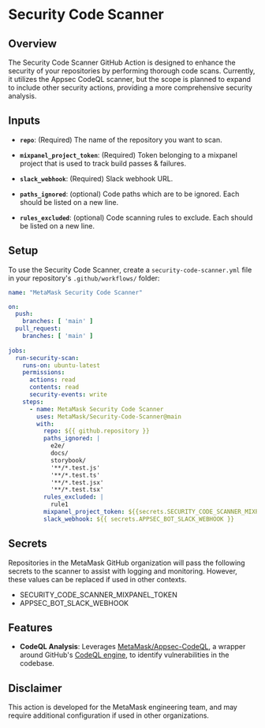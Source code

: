 # Security Code Scanner

## Overview

The Security Code Scanner GitHub Action is designed to enhance the security of your repositories by
performing thorough code scans. Currently, it utilizes the Appsec CodeQL scanner,
but the scope is planned to expand to include other security actions,
providing a more comprehensive security analysis.

## Inputs

- **`repo`**: (Required) The name of the repository you want to scan.
- **`mixpanel_project_token`**: (Required) Token belonging to a mixpanel project that is used to track build passes & failures.
- **`slack_webhook`**: (Required) Slack webhook URL.

- **`paths_ignored`**: (optional) Code paths which are to be ignored. Each should be listed on a new line.
- **`rules_excluded`**: (optional) Code scanning rules to exclude. Each should be listed on a new line.

## Setup

To use the Security Code Scanner, create a `security-code-scanner.yml` file in your repository's `.github/workflows/` folder:

```yaml
name: "MetaMask Security Code Scanner"

on:
  push:
    branches: [ 'main' ]
  pull_request:
    branches: [ 'main' ]
  
jobs:
  run-security-scan:
    runs-on: ubuntu-latest
    permissions:
      actions: read
      contents: read
      security-events: write
    steps:   
      - name: MetaMask Security Code Scanner
        uses: MetaMask/Security-Code-Scanner@main
        with:
          repo: ${{ github.repository }}
          paths_ignored: |
            e2e/
            docs/
            storybook/
            '**/*.test.js'
            '**/*.test.ts'
            '**/*.test.jsx'
            '**/*.test.tsx'
          rules_excluded: |
            rule1
          mixpanel_project_token: ${{secrets.SECURITY_CODE_SCANNER_MIXPANEL_TOKEN}}
          slack_webhook: ${{ secrets.APPSEC_BOT_SLACK_WEBHOOK }}
```


## Secrets

Repositories in the MetaMask GitHub organization will pass the following secrets to the scanner to assist with logging and monitoring. However, these values can be replaced if used in other contexts.

- SECURITY_CODE_SCANNER_MIXPANEL_TOKEN
- APPSEC_BOT_SLACK_WEBHOOK

## Features

- **CodeQL Analysis**: Leverages [MetaMask/Appsec-CodeQL](https://github.com/MetaMask/codeql-action), a wrapper around GitHub's [CodeQL engine](https://codeql.github.com/), to identify vulnerabilities in the codebase.

## Disclaimer

This action is developed for the MetaMask engineering team, and may require additional configuration if used in other organizations.
